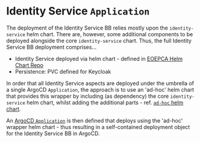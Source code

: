 # Identity Service `Application`

The deployment of the Identity Service BB relies mostly upon the `identity-service` helm chart. There are, however, some additional components to be deployed alongside the core `identity-service` chart. Thus, the full Identity Service BB deployment comprises...

* Identity Service deployed via helm chart - defined in [EOEPCA Helm Chart Repo](https://eoepca.github.io/helm-charts)
* Persistence: PVC defined for Keycloak

In order that all Identity Service aspects are deployed under the umbrella of a single ArgoCD `Application`, the approach is to use an 'ad-hoc' helm chart that provides this wrapper by including (as dependency) the core `identity-service` helm chart, whilst adding the additional parts - ref. [`ad-hoc` helm chart](Chart.yaml).

An [ArgoCD `Application`](app-identity-service.yaml) is then defined that deploys using the 'ad-hoc' wrapper helm chart - thus resulting in a self-contained deployment object for the Identity Service BB in ArgoCD.
